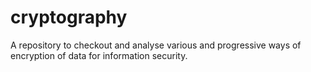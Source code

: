 # cryptography
A repository to checkout and analyse various and progressive ways of encryption of data for information security.
